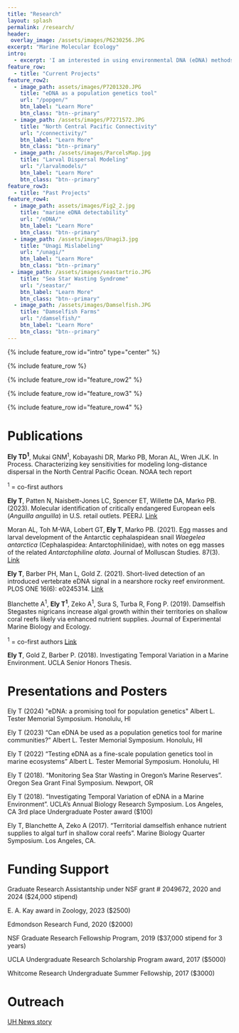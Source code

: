 ```yaml
---
title: "Research"
layout: splash
permalink: /research/
header:
 overlay_image: /assets/images/P6230256.JPG
excerpt: "Marine Molecular Ecology"
intro: 
  - excerpt: 'I am interested in using environmental DNA (eDNA) methods for large-scale community genetic studies. My research currently focuses on connectivity across the North Central Pacific using multiple techniques such as eDNA and oceanographic larval dispersal models.'
feature_row:
  - title: "Current Projects"
feature_row2:
  - image_path: assets/images/P7201320.JPG
    title: "eDNA as a population genetics tool"
    url: "/popgen/"
    btn_label: "Learn More"
    btn_class: "btn--primary"
  - image_path: /assets/images/P7271572.JPG
    title: "North Central Pacific Connectivity"
    url: "/connectivity/"
    btn_label: "Learn More"
    btn_class: "btn--primary"
  - image_path: /assets/images/ParcelsMap.jpg
    title: "Larval Dispersal Modeling"
    url: "/larvalmodels/"
    btn_label: "Learn More"
    btn_class: "btn--primary"
feature_row3:
  - title: "Past Projects"
feature_row4:
  - image_path: assets/images/Fig2_2.jpg
    title: "marine eDNA detectability"
    url: "/eDNA/"
    btn_label: "Learn More"
    btn_class: "btn--primary"
  - image_path: /assets/images/Unagi3.jpg
    title: "Unagi Mislabeling"
    url: "/unagi/"
    btn_label: "Learn More"
    btn_class: "btn--primary"
 - image_path: /assets/images/seastartrio.JPG
    title: "Sea Star Wasting Syndrome"
    url: "/seastar/"
    btn_label: "Learn More"
    btn_class: "btn--primary"
  - image_path: /assets/images/Damselfish.JPG
    title: "Damselfish Farms"
    url: "/damselfish/"
    btn_label: "Learn More"
    btn_class: "btn--primary"
---
```



{% include feature_row id="intro" type="center" %}

{% include feature_row %}

{% include feature_row id="feature_row2" %}

{% include feature_row id="feature_row3" %}

{% include feature_row id="feature_row4" %}


# Publications

**Ely TD<sup>1</sup>**, Mukai GNM<sup>1</sup>, Kobayashi DR, Marko PB, Moran AL, Wren JLK. In Process. Characterizing key sensitivities for modeling long-distance dispersal in the North Central Pacific Ocean. NOAA tech report

<sup>1</sup> = co-first authors

**Ely T**, Patten N, Naisbett-Jones LC, Spencer ET, Willette DA, Marko PB. (2023). Molecular identification of critically endangered European eels (*Anguilla anguilla*) in U.S. retail outlets. PEERJ. [Link](https://peerj.com/articles/14531/)

Moran AL, Toh M-WA, Lobert GT, **Ely T**, Marko PB. (2021). Egg masses and larval development of the Antarctic cephalaspidean snail *Waegelea antarctica* (Cephalaspidea: Antarctophilinidae), with notes on egg masses of the related *Antarctophiline alata*. Journal of Molluscan Studies. 87(3). [Link](https://academic-oup-com.eres.library.manoa.hawaii.edu/mollus/article/87/3/eyab027/6369773)

**Ely T**, Barber PH, Man L, Gold Z. (2021). Short-lived detection of an introduced vertebrate eDNA signal in a nearshore rocky reef environment. PLOS ONE 16(6): e0245314. [Link](https://journals.plos.org/plosone/article?id=10.1371/journal.pone.0245314)

Blanchette A<sup>1</sup>, **Ely T<sup>1</sup>**, Zeko A<sup>1</sup>, Sura S, Turba R, Fong P. (2019). Damselfish Stegastes nigricans increase algal growth within their territories on shallow coral reefs likely via enhanced nutrient supplies. Journal of Experimental Marine Biology and Ecology. 

<sup>1</sup>  = co-first authors [Link](https://www-sciencedirect-com.eres.library.manoa.hawaii.edu/science/article/pii/S0022098118304520)

**Ely T**, Gold Z, Barber P. (2018). Investigating Temporal Variation in a Marine Environment. UCLA Senior Honors Thesis. 

# Presentations and Posters

Ely T (2024) "eDNA: a promising tool for population genetics" Albert L. Tester Memorial Symposium. Honolulu, HI

Ely T (2023) “Can eDNA be used as a population genetics tool for marine communities?” Albert L. Tester Memorial Symposium. Honolulu, HI  

Ely T (2022) “Testing eDNA as a fine-scale population genetics tool in marine ecosystems” Albert L. Tester Memorial Symposium. Honolulu, HI

Ely T  (2018). “Monitoring Sea Star Wasting in Oregon’s Marine Reserves”. Oregon Sea Grant Final Symposium. Newport, OR

Ely T (2018). “Investigating Temporal Variation of eDNA in a Marine Environment”. UCLA’s Annual Biology Research Symposium. Los Angeles, CA
3rd place Undergraduate Poster award ($100)

Ely T, Blanchette A, Zeko A (2017). “Territorial damselfish enhance nutrient supplies to algal turf in shallow coral reefs”. Marine Biology Quarter Symposium. Los Angeles, CA. 

# Funding Support

Graduate Research Assistantship under NSF grant # 2049672, 2020 and 2024 ($24,000 stipend)

E. A. Kay award in Zoology, 2023 ($2500)

Edmondson Research Fund, 2020	($2000)

NSF Graduate Research Fellowship Program, 2019	($37,000 stipend for 3 years)

UCLA Undergraduate Research Scholarship Program award, 2017 ($5000)

Whitcome Research Undergraduate Summer Fellowship, 2017	($3000)


# Outreach

[UH News story ](https://www.hawaii.edu/news/2024/09/08/research-voyage-marine-links-north-pacific/)


